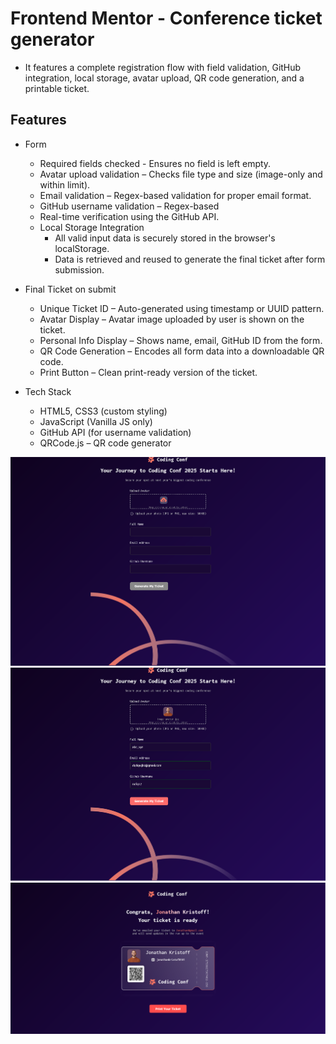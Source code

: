# Frontend Mentor - Conference ticket generator
- It features a complete registration flow with field validation, GitHub integration, local storage, avatar upload, QR code generation, and a printable ticket.
## Features 
- Form
  - Required fields checked - Ensures no field is left empty.
  - Avatar upload validation – Checks file type and size (image-only and within limit).
  - Email validation – Regex-based validation for proper email format.
  -  GitHub username validation – Regex-based
  -  Real-time verification using the GitHub API.
  - Local Storage Integration
    - All valid input data is securely stored in the browser's localStorage.
    - Data is retrieved and reused to generate the final ticket after form submission.
- Final Ticket on submit
  - Unique Ticket ID – Auto-generated using timestamp or UUID pattern.
  - Avatar Display – Avatar image uploaded by user is shown on the ticket.
  - Personal Info Display – Shows name, email, GitHub ID from the form.
  - QR Code Generation – Encodes all form data into a downloadable QR code.
  - Print Button – Clean print-ready version of the ticket.

- Tech Stack
  - HTML5, CSS3 (custom styling)
  - JavaScript (Vanilla JS only)
  - GitHub API (for username validation)
  - QRCode.js – QR code generator

![Design preview for the Conference ticket generator coding challenge](./initial.png)
![Validated fields](./validated.png)
![Final Ticket](./custom.png)


